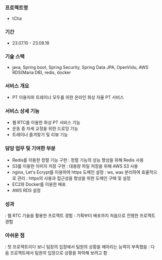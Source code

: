 ### 프로젝트명
- tCha
### 기간
- 23.07.10 - 23.08.18
### 기술 스택
- java, Spring boot, Spring Security, Spring Data JPA, OpenVidu, AWS RDS(Maria DB), redis, docker
### 서비스 개요
- PT 이용자와 트레이너 모두를 위한 온라인 화상 자율 PT 서비스
### 서비스 상세 기능
- 웹 RTC를 이용한 화상 PT 서비스 기능
- 운동 중 자세 교정을 위한 드로잉 기능
- 트레이너 즐겨찾기 및 리뷰 기능
### 담당 업무 및 기여한 부분
- Redis를 이용한 정렬 기능 구현
: 정렬 기능의 성능 향상을 위해 Redis 사용
- S3를 이용한 이미지 저장 구현
: 대용량 파일 저장을 위해 AWS S3 사용
- nginx, Let's Ecrypt를 이용하여 https 도메인 설정
: ws, was 분리하여 효율적으로 관리
: https의 사용과 접근성을 향상을 위한 도메인 구매 및 설정
- EC2와 Docker를 이용한 배포
- AWS RDS 설정
### 성과
: 웹 RTC 기술을 활용한 프로젝트 경험
: 기획부터 배포까지 처음으로 진행한 프로젝트 경험
### 아쉬운 점
: 첫 프로젝트이다 보니 팀장의 입장에서 팀원의 상황을 헤아리는 능력이 부족했음
: 다음 프로젝트에서 팀원의 입장으로 상황을 파악해 보려고 함